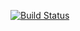 [![Build Status](https://secure.travis-ci.org/Nightgunner5/gogame.png?branch=master)](https://travis-ci.org/Nightgunner5/gogame)
